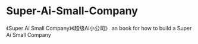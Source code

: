 # Super-Ai-Small-Company
《Super Ai Small Company》《超级Ai小公司》 an book for how to build a Super Ai Small Company
